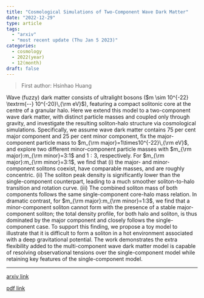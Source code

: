 ```yaml
---
title: "Cosmological Simulations of Two-Component Wave Dark Matter"
date: "2022-12-29"
type: article
tags:
  - "arxiv"
  - "most recent update (Thu Jan 5 2023)"
categories:
  - cosmology
  - 2022(year)
  - 12(month)
draft: false
---
```


> First author: Hsinhao Huang

 Wave (fuzzy) dark matter consists of ultralight bosons ($m \sim 10^{-22}
\textrm{--} 10^{-20}\,{\rm eV}$), featuring a compact solitonic core at the
centre of a granular halo. Here we extend this model to a two-component wave
dark matter, with distinct particle masses and coupled only through gravity,
and investigate the resulting soliton-halo structure via cosmological
simulations. Specifically, we assume wave dark matter contains $75$ per cent
major component and $25$ per cent minor component, fix the major-component
particle mass to $m_{\rm major}=1\times10^{-22}\,{\rm eV}$, and explore two
different minor-component particle masses with $m_{\rm major}:m_{\rm
minor}=3:1$ and $1:3$, respectively. For $m_{\rm major}:m_{\rm minor}=3:1$, we
find that (i) the major- and minor-component solitons coexist, have comparable
masses, and are roughly concentric. (ii) The soliton peak density is
significantly lower than the single-component counterpart, leading to a much
smoother soliton-to-halo transition and rotation curve. (iii) The combined
soliton mass of both components follows the same single-component core-halo
mass relation. In dramatic contrast, for $m_{\rm major}:m_{\rm minor}=1:3$, we
find that a minor-component soliton cannot form with the presence of a stable
major-component soliton; the total density profile, for both halo and soliton,
is thus dominated by the major component and closely follows the
single-component case. To support this finding, we propose a toy model to
illustrate that it is difficult to form a soliton in a hot environment
associated with a deep gravitational potential. The work demonstrates the extra
flexibility added to the multi-component wave dark matter model is capable of
resolving observational tensions over the single-component model while
retaining key features of the single-component model.

---
[arxiv link](http://arxiv.org/abs/2212.14288v1)

[pdf link](http://arxiv.org/pdf/2212.14288v1)